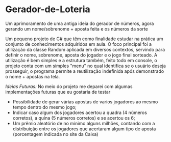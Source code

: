 # Gerador-de-Loteria
Um aprimoramento de uma antiga ideia do gerador de números, agora gerando um nome/sobrenome + aposta feita e os números da sorte

Um pequeno projeto de C# que têm como finalidade estudar na prática um conjunto de conhecimentos adquiridos em aula. O foco principal foi a utilização da classe Random aplicada em diversos contextos, servindo para definir o nome, sobrenome, aposta do jogador e o jogo final sorteado.
A utilização é bem simples e a estrutura também, feito todo em console, o projeto conta com um simples "menu" no qual identifica se o usuário deseja prosseguir, o programa permite a reutilização indefinida após demonstrado o nome + apostas na tela.

*Ideias Futuras:*
No meio do projeto me deparei com algumas implementações futuras que eu gostaria de testar 

- Possibilidade de gerar várias apostas de varios jogadores ao mesmo tempo dentro do mesmo jogo;
- Indicar caso algum dos jogadores acertou a quadra (4 números corretos), a quina (5 números corretos) e se acertou os 6;
- Um prêmio aleatório de no mínimo alguns milhões, contando com a distribuição entre os jogadores que acertaram algum tipo de aposta (porcentagem indicada no site da Caixa) 
